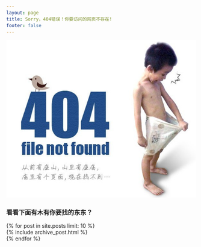 ```yaml
---
layout: page
title: Sorry，404错误！你要访问的网页不存在!
footer: false
---
```

<img src="/images/404.png"></img>

<h3> 看看下面有木有你要找的东东？</h3>
<div id="blog-archives">
{% for post in site.posts limit: 10 %}
<article>
{% include archive_post.html %}
</article>
{% endfor %}
</div>
